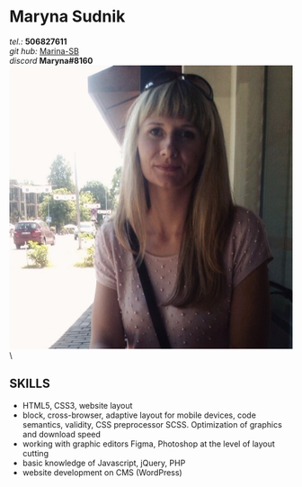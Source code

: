 # Maryna Sudnik
*tel.:* **506827611**\
*git hub:* [Marina-SB](https://github.com/Marina-SB/)\
*discord* **Maryna#8160**\
![](./img/photo-profil.jpg)\
## SKILLS
* HTML5‚ CSS3, website layout
* block, cross-browser, adaptive layout for mobile devices, code semantics, validity, CSS preprocessor SCSS. Optimization of graphics and download speed
* working with graphic editors Figma, Photoshop at the level of layout cutting
* basic knowledge of Javascript, jQuery, PHP
* website development on CMS (WordPress)